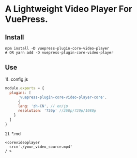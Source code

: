 # A Lightweight Video Player For VuePress.

## Install

```shell
npm install -D vuepress-plugin-core-video-player
# OR yarn add -D vuepress-plugin-core-video-player
```

## Use

1). config.js
```js
module.exports = {
  plugins: [
	  'vuepress-plugin-core-video-player-core',
	  {
      lang: 'zh-CN', // en/jp
      resolution: '720p' //360p/720p/1080p
    }
  ]
}
```

2). *.md
```
<corevideoplayer
  src='./your_video_source.mp4'
/ >
```
